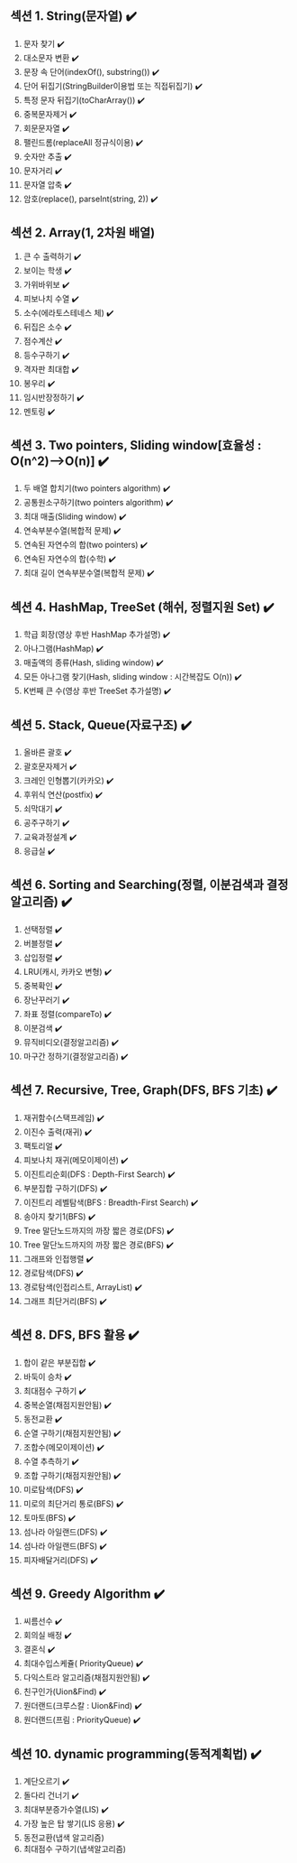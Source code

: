 
## 섹션 1. String(문자열) :heavy_check_mark:
1. 문자 찾기 :heavy_check_mark:
2. 대소문자 변환 :heavy_check_mark:
3. 문장 속 단어(indexOf(), substring()) :heavy_check_mark:
4. 단어 뒤집기(StringBuilder이용법 또는 직접뒤집기) :heavy_check_mark:
5. 특정 문자 뒤집기(toCharArray()) :heavy_check_mark:
6. 중복문자제거 :heavy_check_mark:
7. 회문문자열 :heavy_check_mark:
8. 팰린드롬(replaceAll 정규식이용) :heavy_check_mark:
9. 숫자만 추출 :heavy_check_mark:
10. 문자거리 :heavy_check_mark:
11. 문자열 압축 :heavy_check_mark:
12. 암호(replace(), parseInt(string, 2)) :heavy_check_mark:

## 섹션 2. Array(1, 2차원 배열)
1. 큰 수 출력하기 :heavy_check_mark:
2. 보이는 학생 :heavy_check_mark:
3. 가위바위보 :heavy_check_mark:
4. 피보나치 수열 :heavy_check_mark:
5. 소수(에라토스테네스 체) :heavy_check_mark:
6. 뒤집은 소수 :heavy_check_mark:
7. 점수계산 :heavy_check_mark:
8. 등수구하기 :heavy_check_mark:
9. 격자판 최대합 :heavy_check_mark:
10. 봉우리 :heavy_check_mark:
11. 임시반장정하기 :heavy_check_mark:
12. 멘토링 :heavy_check_mark:
##    섹션 3. Two pointers, Sliding window[효율성 : O(n^2)-->O(n)] :heavy_check_mark:
1. 두 배열 합치기(two pointers algorithm) :heavy_check_mark:
2. 공통원소구하기(two pointers algorithm) :heavy_check_mark:
3. 최대 매출(Sliding window) :heavy_check_mark:
4. 연속부분수열(복합적 문제) :heavy_check_mark:
5. 연속된 자연수의 합(two pointers) :heavy_check_mark:
5. 연속된 자연수의 합(수학) :heavy_check_mark:
6. 최대 길이 연속부분수열(복합적 문제) :heavy_check_mark:
## 섹션 4. HashMap, TreeSet (해쉬, 정렬지원 Set) :heavy_check_mark:

1. 학급 회장(영상 후반 HashMap 추가설명) :heavy_check_mark:
2. 아나그램(HashMap) :heavy_check_mark:
3. 매출액의 종류(Hash, sliding window) :heavy_check_mark:
4. 모든 아나그램 찾기(Hash, sliding window : 시간복잡도 O(n)) :heavy_check_mark:
5. K번째 큰 수(영상 후반 TreeSet 추가설명) :heavy_check_mark:
## 섹션 5. Stack, Queue(자료구조) :heavy_check_mark:
1. 올바른 괄호 :heavy_check_mark:
2. 괄호문자제거 :heavy_check_mark:
3. 크레인 인형뽑기(카카오) :heavy_check_mark:
4. 후위식 연산(postfix) :heavy_check_mark:
5. 쇠막대기 :heavy_check_mark:
6. 공주구하기 :heavy_check_mark:
7. 교육과정설계 :heavy_check_mark:
8. 응급실 :heavy_check_mark:
## 섹션 6. Sorting and Searching(정렬, 이분검색과 결정알고리즘) :heavy_check_mark:
1. 선택정렬 :heavy_check_mark:
2. 버블정렬 :heavy_check_mark:
3. 삽입정렬 :heavy_check_mark:
4. LRU(캐시, 카카오 변형) :heavy_check_mark:
5. 중복확인 :heavy_check_mark:
6. 장난꾸러기 :heavy_check_mark:
7. 좌표 정렬(compareTo) :heavy_check_mark:
8. 이분검색 :heavy_check_mark:
9. 뮤직비디오(결정알고리즘) :heavy_check_mark:
10. 마구간 정하기(결정알고리즘) :heavy_check_mark:
## 섹션 7. Recursive, Tree, Graph(DFS, BFS 기초) :heavy_check_mark:

1. 재귀함수(스택프레임) :heavy_check_mark:
2. 이진수 출력(재귀) :heavy_check_mark:
3. 팩토리얼 :heavy_check_mark:
4. 피보나치 재귀(메모이제이션) :heavy_check_mark:
5. 이진트리순회(DFS : Depth-First Search) :heavy_check_mark:
6. 부분집합 구하기(DFS) :heavy_check_mark:
7. 이진트리 레벨탐색(BFS : Breadth-First Search) :heavy_check_mark:
8. 송아지 찾기1(BFS) :heavy_check_mark:
9. Tree 말단노드까지의 까장 짧은 경로(DFS) :heavy_check_mark:
10. Tree 말단노드까지의 까장 짧은 경로(BFS) :heavy_check_mark:
11. 그래프와 인접행렬 :heavy_check_mark:
12. 경로탐색(DFS) :heavy_check_mark:
13. 경로탐색(인접리스트, ArrayList) :heavy_check_mark:
14. 그래프 최단거리(BFS) :heavy_check_mark:
## 섹션 8. DFS, BFS 활용 :heavy_check_mark:
1. 합이 같은 부분집합 :heavy_check_mark:
2. 바둑이 승차 :heavy_check_mark:
3. 최대점수 구하기 :heavy_check_mark:
4. 중복순열(채점지원안됨) :heavy_check_mark:
5. 동전교환 :heavy_check_mark:
6. 순열 구하기(채점지원안됨) :heavy_check_mark:
7. 조합수(메모이제이션) :heavy_check_mark:
8. 수열 추측하기 :heavy_check_mark:
9. 조합 구하기(채점지원안됨) :heavy_check_mark:
10. 미로탐색(DFS) :heavy_check_mark:
11. 미로의 최단거리 통로(BFS) :heavy_check_mark:
12. 토마토(BFS) :heavy_check_mark:
13. 섬나라 아일랜드(DFS) :heavy_check_mark:
14. 섬나라 아일랜드(BFS) :heavy_check_mark:
15. 피자배달거리(DFS) :heavy_check_mark:
## 섹션 9. Greedy Algorithm :heavy_check_mark:
1. 씨름선수 :heavy_check_mark:
2. 회의실 배정 :heavy_check_mark:
3. 결혼식 :heavy_check_mark:
4. 최대수입스케쥴( PriorityQueue) :heavy_check_mark:
5. 다익스트라 알고리즘(채점지원안됨) :heavy_check_mark:
6. 친구인가(Uion&Find) :heavy_check_mark:
7. 원더랜드(크루스칼 : Uion&Find) :heavy_check_mark:
8. 원더랜드(프림 : PriorityQueue) :heavy_check_mark:
## 섹션 10. dynamic programming(동적계획법) :heavy_check_mark:

1. 계단오르기 :heavy_check_mark:
2. 돌다리 건너기 :heavy_check_mark:
3. 최대부분증가수열(LIS) :heavy_check_mark:
4. 가장 높은 탑 쌓기(LIS 응용) :heavy_check_mark:
5. 동전교환(냅색 알고리즘)
6. 최대점수 구하기(냅색알고리즘)

